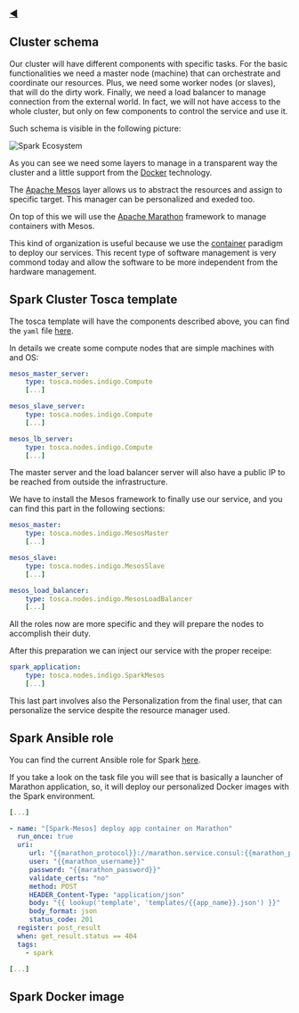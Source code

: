 ### [◀](/SOSC-2018)

## Cluster schema

Our cluster will have different components with specific tasks. For the basic functionalities we need a master node (machine) that can orchestrate and coordinate our resources. Plus, we need some worker nodes (or slaves), that will do the dirty work. Finally, we need a load balancer to manage connection from the external world. In fact, we will not have access to the whole cluster, but only on few components to control the service and use it.

Such schema is visible in the following picture:

![Spark Ecosystem](/img/cluster_schema.png)

As you can see we need some layers to manage in a transparent way the cluster and a little support from the [Docker](https://www.docker.com/) technology.

The [Apache Mesos](http://mesos.apache.org/) layer allows us to abstract the resources and assign to specific target. This manager can be personalized and exeded too.

On top of this we will use the [Apache Marathon](https://mesosphere.github.io/marathon/) framework to manage containers with Mesos.

This kind of organization is useful because we use the [container](https://www.docker.com/resources/what-container) paradigm to deploy our services. This recent type of software management is very commond today and allow the software to be more independent from the hardware management.


## Spark Cluster Tosca template

The tosca template will have the components described above, you can find the `yaml` file [here](https://github.com/DODAS-TS/SOSC-2018/blob/master/templates/hands-on-2/spark-cluster.yaml).

In details we create some compute nodes that are simple machines with and OS:

```yaml
mesos_master_server:
    type: tosca.nodes.indigo.Compute
    [...]

mesos_slave_server:
    type: tosca.nodes.indigo.Compute
    [...]

mesos_lb_server:
    type: tosca.nodes.indigo.Compute
    [...]
```

The master server and the load balancer server will also have a public IP to be reached from outside the infrastructure.

We have to install the Mesos framework to finally use our service, and you can find this part in the following sections:

```yaml
mesos_master:
    type: tosca.nodes.indigo.MesosMaster
    [...]

mesos_slave:
    type: tosca.nodes.indigo.MesosSlave
    [...]

mesos_load_balancer:
    type: tosca.nodes.indigo.MesosLoadBalancer
    [...]
```

All the roles now are more specific and they will prepare the nodes to accomplish their duty.

After this preparation we can inject our service with the proper receipe:

```yaml
spark_application:
    type: tosca.nodes.indigo.SparkMesos
    [...]
```

This last part involves also the Personalization from the final user, that can personalize the service despite the resource manager used.

## Spark Ansible role

You can find the current Ansible role for Spark [here](https://github.com/indigo-dc/ansible-role-spark-mesos/tree/update_spark).

If you take a look on the task file you will see that is basically a launcher of Marathon application, so, it will deploy our personalized Docker images with the Spark environment.

```yaml
[...]

- name: "[Spark-Mesos] deploy app container on Marathon"
  run_once: true
  uri:
     url: "{{marathon_protocol}}://marathon.service.consul:{{marathon_port}}/v2/apps"
     user: "{{marathon_username}}"
     password: "{{marathon_password}}"
     validate_certs: "no"
     method: POST
     HEADER_Content-Type: "application/json"
     body: "{{ lookup('template', 'templates/{{app_name}}.json') }}"
     body_format: json
     status_code: 201
  register: post_result
  when: get_result.status == 404
  tags:
    - spark

[...]
```

## Spark Docker image